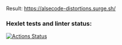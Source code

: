 Result: https://alsecode-distortions.surge.sh/

### Hexlet tests and linter status:
[![Actions Status](https://github.com/Alsecode/layout-designer-project-58/workflows/hexlet-check/badge.svg)](https://github.com/Alsecode/layout-designer-project-58/actions)
